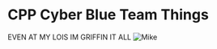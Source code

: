 # CPP Cyber Blue Team Things

EVEN AT MY LOIS IM GRIFFIN IT ALL
![Mike](https://media2.giphy.com/media/v1.Y2lkPTc5MGI3NjExczNjY2FvcGY0NmxoOXhhMG1ncXdnZTRvZGlyY2tleTlsaW85cGh4byZlcD12MV9pbnRlcm5hbF9naWZfYnlfaWQmY3Q9Zw/ezdr7rKRweDvrNWpSa/source.gif)
